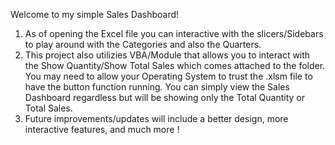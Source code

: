 Welcome to my simple Sales Dashboard!

1. As of opening the Excel file you can interactive with the slicers/Sidebars to play around with the Categories and also the Quarters.
2. This project also utilizies VBA/Module that allows you to interact with the Show Quantity/Show Total Sales which comes attached to the folder. You may need to allow your Operating System to trust the .xlsm file to have the button function running. You can simply view the Sales Dashboard regardless but will be showing only the Total Quantity or Total Sales.
3. Future improvements/updates will include a better design, more interactive features, and much more !   
